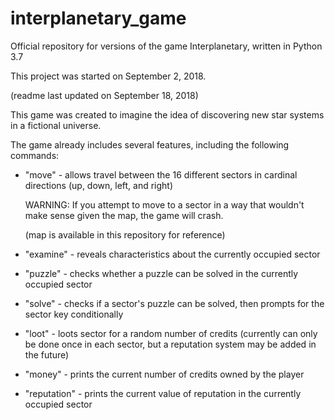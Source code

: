 # interplanetary_game
Official repository for versions of the game Interplanetary, written in Python 3.7

This project was started on September 2, 2018.

(readme last updated on September 18, 2018)

This game was created to imagine the idea of discovering new star systems in a fictional universe.

The game already includes several features, including the following commands:

 - "move" - allows travel between the 16 different sectors in cardinal directions (up, down, left, and right)

   WARNING: If you attempt to move to a sector in a way that wouldn't make sense given the map, the game will crash.
   
   (map is available in this repository for reference)
 
 - "examine" - reveals characteristics about the currently occupied sector

 - "puzzle" - checks whether a puzzle can be solved in the currently occupied sector

 - "solve" - checks if a sector's puzzle can be solved, then prompts for the sector key conditionally

 - "loot" -  loots sector for a random number of credits (currently can only be done once in each sector, but a reputation system may be added in the future)

 - "money" - prints the current number of credits owned by the player

 - "reputation" - prints the current value of reputation in the currently occupied sector
